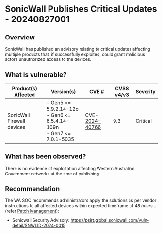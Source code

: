 # SonicWall Publishes Critical Updates - 20240827001

## Overview

SonicWall has published an advisory relating to critical updates affecting multiple products that, if successfully exploited, could grant malicious actors unauthorized access to the devices.

## What is vulnerable?

| Product(s) Affected        | Version(s)                                                                       | CVE #                                                             | CVSS v4/v3 | Severity |
| -------------------------- | -------------------------------------------------------------------------------- | ----------------------------------------------------------------- | ---------- | -------- |
| SonicWall Firewall devices | - Gen5 \<= 5.9.2.14-12o <br> - Gen6 \<= 6.5.4.14-109n <br> - Gen7 \<= 7.0.1-5035 | [CVE-2024-40766](https://nvd.nist.gov/vuln/detail/CVE-2024-40766) | 9.3        | Critical |

## What has been observed?

There is no evidence of exploitation affecting Western Australian Government networks at the time of publishing.

## Recommendation

The WA SOC recommends administrators apply the solutions as per vendor instructions to all affected devices within expected timeframe of *48 hours...* (refer [Patch Management](../guidelines/patch-management.md)):

- Sonicwall Security Advisory: <https://psirt.global.sonicwall.com/vuln-detail/SNWLID-2024-0015>
